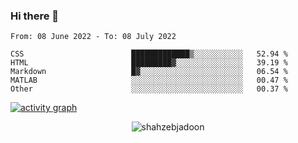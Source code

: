 ### Hi there 👋

<!--START_SECTION:waka-->

```text
From: 08 June 2022 - To: 08 July 2022

CSS                        █████████████▒░░░░░░░░░░░   52.94 %
HTML                       █████████▓░░░░░░░░░░░░░░░   39.19 %
Markdown                   █▓░░░░░░░░░░░░░░░░░░░░░░░   06.54 %
MATLAB                     ░░░░░░░░░░░░░░░░░░░░░░░░░   00.47 %
Other                      ░░░░░░░░░░░░░░░░░░░░░░░░░   00.37 %
```

<!--END_SECTION:waka-->

<!--
For more information regarding WakaTime, go to https://github.com/athul/waka-readme#new-to-wakatime
-->

[![activity graph](https://activity-graph.herokuapp.com/graph?username=shahzeb-jadoon&custom_title=Shahzeb's%20Activity%20Graph&theme=github-light&hide_border=true)](https://github.com/ashutosh00710/github-readme-activity-graph)

<p align="center"> <img src="https://github-readme-stats.vercel.app/api?username=shahzeb-jadoon&show_icons=true&theme=dracula" alt="shahzebjadoon" />

<!--
**shahzeb-jadoon/shahzeb-jadoon** is a ✨ _special_ ✨ repository because its `README.md` (this file) appears on your GitHub profile.

Here are some ideas to get you started:

- 🔭 I’m currently working on ...
- 🌱 I’m currently learning ...
- 👯 I’m looking to collaborate on ...
- 🤔 I’m looking for help with ...
- 💬 Ask me about ...
- 📫 How to reach me: ...
- 😄 Pronouns: ...
- ⚡ Fun fact: ...
-->
